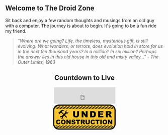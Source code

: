 ## Welcome to The Droid Zone

Sit back and enjoy a few random thoughts and musings from an old guy with a computer. The journey is about to begin. It's going to be a fun ride my friend.

> *"Where are we going? Life, the timeless, mysterious gift, is still evolving. What wonders, or terrors, does evolution hold in store for us in the next ten thousand years? In a million? In six million? Perhaps the answer lies in this old house in this old and misty valley..." - The Outer Limits, 1963*

<div align="center">
    <h2 id="countdown-to-live">Countdown to Live</h2>
    <iframe src="https://free.timeanddate.com/countdown/i6muhylf/n64/cf12/cm0/cu4/ct0/cs0/ca0/co0/cr0/ss0/cac000/cpc000/pct/tcfff/fs100/szw576/szh243/iso2019-03-01T00:00:00" allowTransparency="true" frameborder="0" width="195" height="52"></iframe>
    <br/><img src="/assets/images/under-construction.png" alt="Under Construction">
</div>
